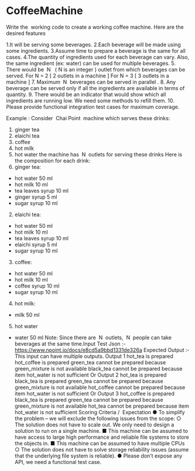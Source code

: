 # CoffeeMachine

Write the ​ working code​ to create a working coffee machine. Here are the desired features

1.It will be serving some beverages.
2.Each beverage will be made using some ingredients.
3.Assume time to prepare a beverage is the same for all cases.
4.The quantity of ingredients used for each beverage can vary. Also, the same ingredient (ex:
water) can be used for multiple beverages.
5. There would be ​ N ​ ​ ( N is an integer )​ outlet from which beverages can be served.
For N = 2 [ 2 outlets in a machine ]
For N = 3 [ 3 outlets in a machine ]
7. Maximum ​ N ​ beverages can be served in ​ parallel​ .
8. Any beverage can be served only if all the ingredients are available in terms of quantity.
9. There would be an indicator that would show which all ingredients are running low. We need
some methods to refill them.
10. Please provide functional integration test cases for maximum coverage.

Example​ :
Consider ​ Chai Point ​ machine which serves these drinks:
1. ginger tea
2. elaichi tea
3. coffee
4. hot milk
5. hot water
the machine has ​ N ​ outlets for serving these drinks
Here is the composition for each drink:
1. ginger tea:
- hot water 50 ml
- hot milk 10 ml
- tea leaves syrup 10 ml
- ginger syrup 5 ml
- sugar syrup 10 ml
2. elaichi tea:
- hot water 50 ml
- hot milk 10 ml
- tea leaves syrup 10 ml
- elaichi syrup 5 ml
- sugar syrup 10 ml
3. coffee:
- hot water 50 ml
- hot milk 10 ml
- coffee syrup 10 ml
- sugar syrup 10 ml
4. hot milk:
- milk 50 ml
5. hot water
- water 50 ml
Note: Since there are ​ N ​ outlets, ​ N ​ people can take beverages at the same time.Input Test Json​ :- ​ https://www.npoint.io/docs/e8cd5a9bbd1331de326a
Expected Output​ :- This input can have multiple outputs.
Output 1
hot_tea is prepared
hot_coffee is prepared
green_tea cannot be prepared because green_mixture is not available
black_tea cannot be prepared because item hot_water is not sufficient
Or
Output 2
hot_tea is prepared
black_tea is prepared
green_tea cannot be prepared because green_mixture is not available
hot_coffee cannot be prepared because item hot_water is not sufficient
Or
Output 3
hot_coffee is prepared
black_tea is prepared
green_tea cannot be prepared because green_mixture is not available
hot_tea cannot be prepared because item hot_water is not sufficient
Scoring Criteria​ / ​ Expectation
● To simplify the problem – we will exclude the following issues from the scope:
○ The solution does not have to scale out. We only need to design a solution to run
on a single machine.
■ This machine can be assumed to have access to large high performance
and reliable file systems to store the objects in.
■ This machine can be assumed to have multiple CPUs
○ The solution does not have to solve storage reliability issues (assume that the
underlying file system is reliable).
● Please don’t expose any API, we need a functional test case.
